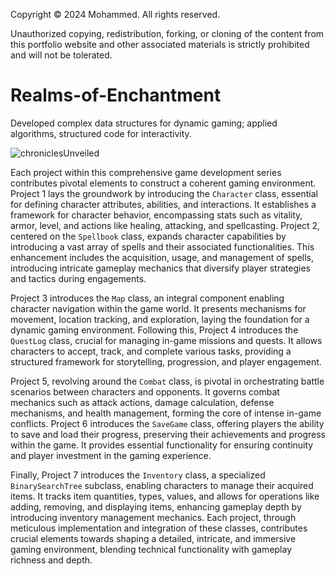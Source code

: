 Copyright © 2024 Mohammed. All rights reserved.

Unauthorized copying, redistribution, forking, or cloning of the content from this portfolio website and other associated materials is strictly prohibited and will not be tolerated.

# Realms-of-Enchantment
Developed complex data structures for dynamic gaming; applied algorithms, structured code for interactivity.

![chroniclesUnveiled](https://github.com/tech-moh-logy/Realms-of-Enchantment/assets/132733865/61b20d8e-f3cb-4adc-8992-9a234a14d3b4)

Each project within this comprehensive game development series contributes pivotal elements to construct a coherent gaming environment. Project 1 lays the groundwork by introducing the `Character` class, essential for defining character attributes, abilities, and interactions. It establishes a framework for character behavior, encompassing stats such as vitality, armor, level, and actions like healing, attacking, and spellcasting. Project 2, centered on the `Spellbook` class, expands character capabilities by introducing a vast array of spells and their associated functionalities. This enhancement includes the acquisition, usage, and management of spells, introducing intricate gameplay mechanics that diversify player strategies and tactics during engagements.

Project 3 introduces the `Map` class, an integral component enabling character navigation within the game world. It presents mechanisms for movement, location tracking, and exploration, laying the foundation for a dynamic gaming environment. Following this, Project 4 introduces the `QuestLog` class, crucial for managing in-game missions and quests. It allows characters to accept, track, and complete various tasks, providing a structured framework for storytelling, progression, and player engagement. 

Project 5, revolving around the `Combat` class, is pivotal in orchestrating battle scenarios between characters and opponents. It governs combat mechanics such as attack actions, damage calculation, defense mechanisms, and health management, forming the core of intense in-game conflicts. Project 6 introduces the `SaveGame` class, offering players the ability to save and load their progress, preserving their achievements and progress within the game. It provides essential functionality for ensuring continuity and player investment in the gaming experience.

Finally, Project 7 introduces the `Inventory` class, a specialized `BinarySearchTree` subclass, enabling characters to manage their acquired items. It tracks item quantities, types, values, and allows for operations like adding, removing, and displaying items, enhancing gameplay depth by introducing inventory management mechanics. Each project, through meticulous implementation and integration of these classes, contributes crucial elements towards shaping a detailed, intricate, and immersive gaming environment, blending technical functionality with gameplay richness and depth.
